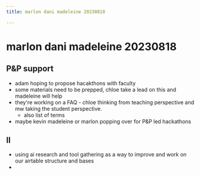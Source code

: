 ```yaml
---
title: marlon dani madeleine 20230818

---
```


# marlon dani madeleine 20230818

## P&P support
* adam hoping to propose hacakthons with faculty
* some materials need to be prepped, chloe take a lead on this and madeleine will help
* they're working on a FAQ - chloe thinking from teaching perspective and mw taking the student perspective.
    * also list of terms
* maybe kevin madeleine or marlon popping over for P&P led hackathons

## ll
* using ai research and tool gathering as a way to improve and work on our airtable structure and bases
* 